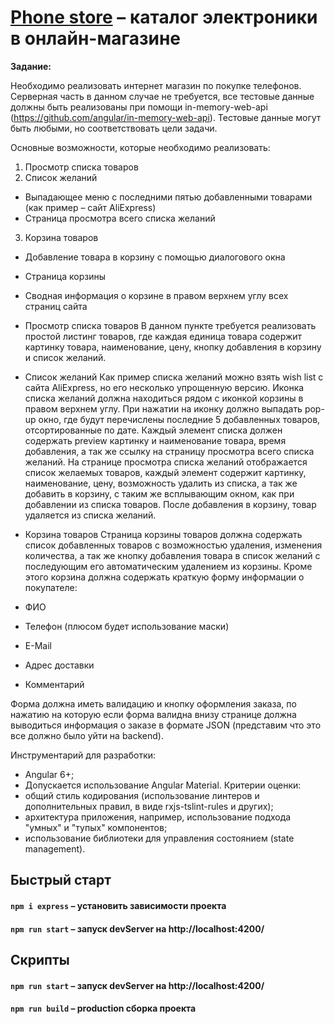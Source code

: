 # [Phone store](https://wis-software.netlify.app/) – каталог электроники в онлайн-магазине

**Задание:**

Необходимо реализовать интернет магазин по покупке телефонов. Серверная часть в
данном случае не требуется, все тестовые данные должны быть реализованы при помощи
in-memory-web-api (https://github.com/angular/in-memory-web-api). Тестовые данные
могут быть любыми, но соответствовать цели задачи.

Основные возможности, которые необходимо реализовать:
1. Просмотр списка товаров
2. Список желаний
- Выпадающее меню с последними пятью добавленными товарами (как
пример – сайт AliExpress)
- Страница просмотра всего списка желаний
3. Корзина товаров
- Добавление товара в корзину с помощью диалогового окна
- Страница корзины
- Сводная информация о корзине в правом верхнем углу всех страниц сайта

- Просмотр списка товаров
В данном пункте требуется реализовать простой листинг товаров, где каждая
единица товара содержит картинку товара, наименование, цену, кнопку добавления в
корзину и список желаний.

- Список желаний
Как пример списка желаний можно взять wish list с сайта AliExpress, но его
несколько упрощенную версию.
Иконка списка желаний должна находиться рядом с иконкой корзины в правом
верхнем углу. При нажатии на иконку должно выпадать pop-up окно, где будут
перечислены последние 5 добавленных товаров, отсортированные по дате. Каждый
элемент списка должен содержать preview картинку и наименование товара, время
добавления, а так же ссылку на страницу просмотра всего списка желаний.
На странице просмотра списка желаний отображается список желаемых товаров,
каждый элемент содержит картинку, наименование, цену, возможность удалить из списка,
а так же добавить в корзину, с таким же всплывающим окном, как при добавлении из
списка товаров. После добавления в корзину, товар удаляется из списка желаний.

- Корзина товаров
Страница корзины товаров должна содержать список добавленных товаров с
возможностью удаления, изменения количества, а так же кнопку добавления товара в
список желаний с последующим его автоматическим удалением из корзины.
Кроме этого корзина должна содержать краткую форму информации о покупателе: 
- ФИО 
- Телефон (плюсом будет использование маски)
- E-Mail
- Адрес доставки
- Комментарий

Форма должна иметь валидацию и кнопку оформления заказа, по нажатию на которую
если форма валидна внизу странице должна выводиться информация о заказе в формате
JSON (представим что это все должно было уйти на backend).

Инструментарий для разработки:
- Angular 6+;
- Допускается использование Angular Material.
Критерии оценки:
- общий стиль кодирования (использование линтеров и дополнительных правил, в виде
rxjs-tslint-rules и других);
- архитектура приложения, например, использование подхода "умных" и "тупых"
компонентов;
- использование библиотеки для управления состоянием (state management).

## Быстрый старт

#### `npm i express` – установить зависимости проекта

#### `npm run start` – запуск devServer на http://localhost:4200/

## Скрипты

#### `npm run start` – запуск devServer на http://localhost:4200/

#### `npm run build` – production сборка проекта

